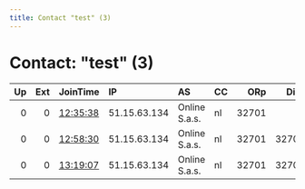 ```yaml
---
title: Contact "test" (3)
---
```


# Contact: "test" (3)

|   Up |   Ext | JoinTime                                                                                            | IP           | AS            | CC   |   ORp |   Dirp | OS    | Version   | Nickname   |   eFamMembers |
|-----:|------:|:----------------------------------------------------------------------------------------------------|:-------------|:--------------|:-----|------:|-------:|:------|:----------|:-----------|--------------:|
|    0 |     0 | [12:35:38](https://metrics.torproject.org/rs.html#details/3D4E762460E0DC17504AE5347739B138ACE22823) | 51.15.63.134 | Online S.a.s. | nl   | 32701 |      0 | Linux | 0.2.5.16  | test       |             1 |
|    0 |     0 | [12:58:30](https://metrics.torproject.org/rs.html#details/54222675DE205977AED73E72ABA6E529408FFEEA) | 51.15.63.134 | Online S.a.s. | nl   | 32701 |  32702 | Linux | 0.2.5.16  | test       |             1 |
|    0 |     0 | [13:19:07](https://metrics.torproject.org/rs.html#details/4908A8BB35B8518AE0B92DB9C278EAA13B7D0C9D) | 51.15.63.134 | Online S.a.s. | nl   | 32701 |  32702 | Linux | 0.2.5.16  | test       |             1 |
